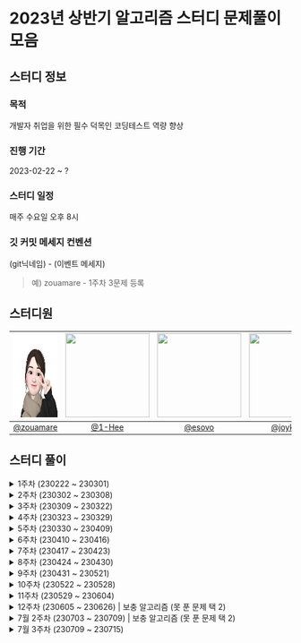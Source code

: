 # 2023년 상반기 알고리즘 스터디 문제풀이 모음

## 스터디 정보

### 목적

개발자 취업을 위한 필수 덕목인 코딩테스트 역량 향상

### 진행 기간

2023-02-22 ~ ?

### 스터디 일정

매주 수요일 오후 8시

### 깃 커밋 메세지 컨벤션

(git닉네임) - (이벤트 메세지)

> 예) zouamare - 1주차 3문제 등록

## 스터디원

| <img  src="./img/zouamare_profile.jpg"  width="150"  height="150"/> | <img src="https://user-images.githubusercontent.com/79094527/222068991-47d910e1-caee-40b7-adfd-7bf8e5b24ff7.png" width="150"  height="150"/> | <img src="https://user-images.githubusercontent.com/81341162/222143220-c4e1daab-53e7-4265-a62e-9b8260f7a88c.png" height="150" width="150"/> | <img src="https://user-images.githubusercontent.com/68246479/223333698-86d84075-2332-4ef7-8ece-cd68e769da52.png" height="150" width="150"/> |
| :-----------------------------------------------------------------: | :------------------------------------------------------------------------------------------------------------------------------------------: | :-----------------------------------------------------------------------------------------------------------------------------------------: | :-----------------------------------------------------------------------------------------------------------------------------------------: |
|              [@zouamare](https://github.com/zouamare)               |                                                      [@1-Hee](https://github.com/1-Hee)                                                      |                                                     [@esovo](https://github.com/esovo)                                                      |                                                  [@joykst96](https://github.com/joykst96)                                                   |

## 스터디 풀이

<details>
<summary> 1주차 (230222 ~ 230301)</summary>
<div markdown="1">
- <a href="https://school.programmers.co.kr/learn/courses/30/lessons/17686" target="_blank">[3차] 파일명 정렬</a>
<br>
- <a href="https://school.programmers.co.kr/learn/courses/30/lessons/118667" target="_blank">두큐 합 같게 만들기</a>
<br>
- <a href="https://school.programmers.co.kr/learn/courses/30/lessons/81303" target="_blank">표 편집</a>
</div>
</details>

<details>
<summary> 2주차 (230302 ~ 230308)</summary>
<div markdown="1">
- <a href="https://school.programmers.co.kr/learn/courses/30/lessons/64064" target="_blank">불량 사용자 (2019 카카오 개발자 겨울 인턴십) </a>
<br>
- <a href="https://school.programmers.co.kr/learn/courses/30/lessons/118669" target="_blank">등산코스 정하기 (2022 KAKAO TECH INTERNSHIP)</a>
<br>
- <a href="https://school.programmers.co.kr/learn/courses/30/lessons/1831" target="_blank">4단 고음 (2017 카카오코드 예선)</a>
</div>
</details>

<details>
<summary> 3주차 (230309 ~ 230322)</summary>
<div markdown="1">
- <a href="https://school.programmers.co.kr/learn/courses/30/lessons/72412" target="_blank">순위 검색</a>
<br>
- <a href="https://school.programmers.co.kr/learn/courses/30/lessons/72413" target="_blank">합승 택시 요금 </a>
<br>
- <a href="https://school.programmers.co.kr/learn/courses/30/lessons/17684" target="_blank">압축</a>
</div>
</details>

<details>
<summary> 4주차 (230323 ~ 230329)</summary>
<div markdown="1">
- <a href="https://school.programmers.co.kr/learn/courses/30/lessons/169199" target="_blank"> 리코쳇 로봇 </a>
<br>
- <a href="https://school.programmers.co.kr/learn/courses/30/lessons/92342" target="_blank">양궁대회</a>
<br>
- <a href="https://school.programmers.co.kr/learn/courses/30/lessons/81302" target="_blank">거리두기 확인하기</a>
</div>
</details>

<details>
<summary> 5주차 (230330 ~ 230409)</summary>
<div markdown="1">
- <a href="https://school.programmers.co.kr/learn/courses/30/lessons/1829" target="_blank">카카오 프렌즈 컬러링북</a>
<br>
- <a href="https://school.programmers.co.kr/learn/courses/30/lessons/172927" target="_blank">광물 캐기</a>
</div>
</details>

<details>
<summary> 6주차 (230410 ~ 230416)</summary>
<div markdown="1">
- <a href="https://school.programmers.co.kr/learn/courses/30/lessons/176962" target="_blank">과제 진행하기</a>
<br>
- <a href="https://school.programmers.co.kr/learn/courses/30/lessons/152995" target="_blank">인사 고과</a>
<br>
- <a href="https://school.programmers.co.kr/learn/courses/30/lessons/17678" target="_blank">[1차] 셔틀버스</a>
</div>
</details>

<details>
<summary> 7주차 (230417 ~ 230423)</summary>
<div markdown="1">
- <a href="https://school.programmers.co.kr/learn/courses/30/lessons/154540" target="_blank">무인도 여행</a>
<br>
- <a href="https://school.programmers.co.kr/learn/courses/30/lessons/84512" target="_blank">모음사전</a>
<br>
- <a href="https://school.programmers.co.kr/learn/courses/30/lessons/131127" target="_blank">할인 행사</a>
</div>
</details>

<details>
<summary> 8주차 (230424 ~ 230430)</summary>
<div markdown="1">
- <a href="https://school.programmers.co.kr/learn/courses/30/lessons/178870" target="_blank">연속된 부분 수열의 합</a>
<br>
- <a href="https://school.programmers.co.kr/learn/courses/30/lessons/150369" target="_blank">택배 배달과 수거하기</a>
<br>
- <a href="https://school.programmers.co.kr/learn/courses/30/lessons/92344" target="_blank">파괴되지 않은 건물
</a>
</div>
</details>

<details>
<summary> 9주차 (230431 ~ 230521)</summary>
<div markdown="1">
- <a href="https://school.programmers.co.kr/learn/courses/30/lessons/92345" target="_blank">사라지는 발판</a>
<br>
- <a href="https://school.programmers.co.kr/learn/courses/30/lessons/17679 " target="_blank">[1차] 프렌즈4블록</a>
<br>
</div>
</details>

<details>
<summary> 10주차 (230522 ~ 230528)</summary>
<div markdown="1">
- <a href="https://school.programmers.co.kr/learn/courses/30/lessons/17677" target="_blank">[1차] 뉴스 클러스터링</a>
<br>
- <a href="https://school.programmers.co.kr/learn/courses/30/lessons/150370" target="_blank">개인정보 수집 유효기간</a>
<br>
</div>
</details>

<details>
<summary> 11주차 (230529 ~ 230604)</summary>
<div markdown="1">
- <a href="https://school.programmers.co.kr/learn/courses/30/lessons/42892" target="_blank">길 찾기 게임</a>
<br>
- <a href="https://school.programmers.co.kr/learn/courses/30/lessons/67258" target="_blank">[카카오 인턴] 보석 쇼핑</a>
<br>
- <a href="https://school.programmers.co.kr/learn/courses/30/lessons/1836" target="_blank">리틀 프렌즈 사천성</a>
<br>
</div>
</details>

<!-- 12주차 -->
<details>
<summary> 12주차 (230605 ~ 230626) | 보충 알고리즘 (못 푼 문제 택 2) </summary>
<div markdown="1">
<ul>
 <li>[1차] 뉴스 클러스터링 | <a>https://school.programmers.co.kr/learn/courses/30/lessons/17677</a></li>
 <li>광물 캐기 | <a>https://school.programmers.co.kr/learn/courses/30/lessons/172927</a></li>
</ul>
<br>
</div>
</details>
<!--  -->

<!-- 7월 2주차 -->
<details width="100%">
<summary> 7월 2주차 (230703 ~ 230709) | 보충 알고리즘 (못 푼 문제 택 2) </summary>
<div markdown="1">
<ul>
 <li>거리두기 확인하기 | <a>https://school.programmers.co.kr/learn/courses/30/lessons/81302</a></li>
 <li>셔틀버스 | <a>https://school.programmers.co.kr/learn/courses/30/lessons/17678</a></li>
 <li>압축 | <a>https://school.programmers.co.kr/learn/courses/30/lessons/17684</a></li>
 <li>개인정보 수집 유효기간 | <a>https://school.programmers.co.kr/learn/courses/30/lessons/150370</a></li>
  <li>모음 사전 | <a>https://school.programmers.co.kr/learn/courses/30/lessons/84512</a></li>
</ul>
<br>
</div>
</details>
<!-- -->

<!-- 7월 3주차  -->
<details>
<summary> 7월 3주차 (230709 ~ 230715)</summary>
<div markdown="1">
- <a href="https://school.programmers.co.kr/learn/courses/30/lessons/60062" target="_blank">외벽 점검</a>
<br>
- <a href="https://school.programmers.co.kr/learn/courses/30/lessons/60061" target="_blank">기둥과 보 설치</a>
<br>
- <a href="https://school.programmers.co.kr/learn/courses/30/lessons/150368" target="_blank">이모티콘 할인행사</a>
<br>
</div>
</details>

<!-- TODO -->

<!-- -->
